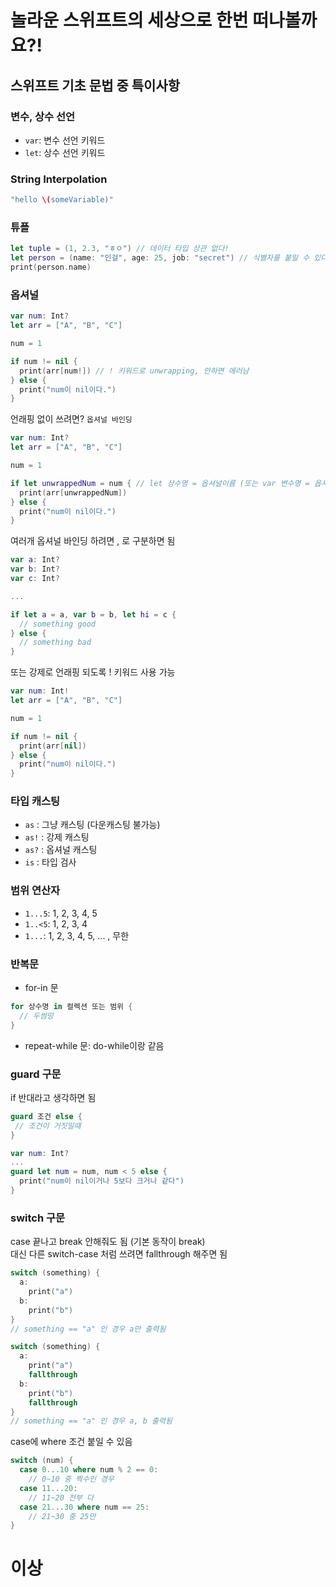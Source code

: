 # 놀라운 스위프트의 세상으로 한번 떠나볼까요?!

## 스위프트 기초 문법 중 특이사항

### 변수, 상수 선언
- `var`: 변수 선언 키워드
- `let`: 상수 선언 키워드

### String Interpolation
```swift
"hello \(someVariable)"
```

### 튜플
```swift
let tuple = (1, 2.3, "ㅎㅇ") // 데이터 타입 상관 없다!
let person = (name: "인걸", age: 25, job: "secret") // 식별자를 붙일 수 있다! 마치 json
print(person.name)
```

### 옵셔널
```swift
var num: Int?
let arr = ["A", "B", "C"]

num = 1

if num != nil {
  print(arr[num!]) // ! 키워드로 unwrapping, 안하면 에러남
} else {
  print("num이 nil이다.")
}
```

언래핑 없이 쓰려면? `옵셔널 바인딩`

```swift
var num: Int?
let arr = ["A", "B", "C"]

num = 1

if let unwrappedNum = num { // let 상수명 = 옵셔널이름 (또는 var 변수명 = 옵셔널 이름), 이 때 변수명, 상수명은 옵셔널 이름과 같아도 됨 ex) let num = num
  print(arr[unwrappedNum])
} else {
  print("num이 nil이다.")
}
```

여러개 옵셔널 바인딩 하려면 , 로 구분하면 됨

```swift
var a: Int?
var b: Int?
var c: Int?

...

if let a = a, var b = b, let hi = c {
  // something good
} else {
  // something bad
}
```

또는 강제로 언래핑 되도록 ! 키워드 사용 가능

```swift
var num: Int!
let arr = ["A", "B", "C"]

num = 1

if num != nil {
  print(arr[nil])
} else {
  print("num이 nil이다.")
}

```

### 타입 캐스팅

- `as` : 그냥 캐스팅 (다운캐스팅 불가능)
- `as!` : 강제 캐스팅
- `as?` : 옵셔널 캐스팅
- `is` : 타입 검사

### 범위 연산자

- `1...5`: 1, 2, 3, 4, 5
- `1..<5`: 1, 2, 3, 4
- `1...`: 1, 2, 3, 4, 5, ... , 무한


### 반복문
- for-in 문
```swift
for 상수명 in 컬렉션 또는 범위 {
  // 두썸띵
}
```
- repeat-while 문: do-while이랑 같음

### guard 구문
if 반대라고 생각하면 됨  
```swift
guard 조건 else {
 // 조건이 거짓일때
}
```


```swift
var num: Int?
...
guard let num = num, num < 5 else {
  print("num이 nil이거나 5보다 크거나 같다")
}
```

### switch 구문
case 끝나고 break 안해줘도 됨 (기본 동작이 break)  
대신 다른 switch-case 처럼 쓰려면 fallthrough 해주면 됨

```swift
switch (something) {
  a:
    print("a")
  b:
    print("b")
}
// something == "a" 인 경우 a만 출력됨
```

```swift
switch (something) {
  a:
    print("a")
    fallthrough
  b:
    print("b")
    fallthrough
}
// something == "a" 인 경우 a, b 출력됨
```

case에 where 조건 붙일 수 있음
```swift
switch (num) {
  case 0...10 where num % 2 == 0:
    // 0~10 중 짝수인 경우
  case 11...20:
    // 11~20 전부 다
  case 21...30 where num == 25:
    // 21~30 중 25만
}
```

# 이상

